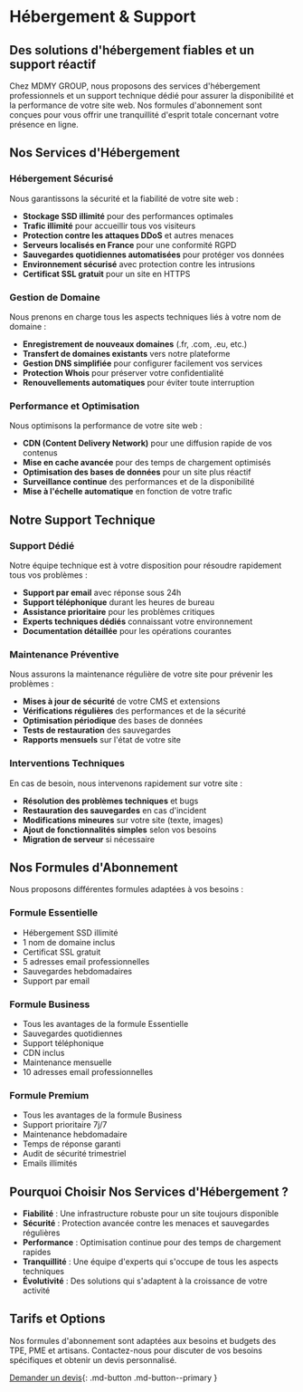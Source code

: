 # Hébergement & Support

## Des solutions d'hébergement fiables et un support réactif

Chez MDMY GROUP, nous proposons des services d'hébergement professionnels et un support technique dédié pour assurer la disponibilité et la performance de votre site web. Nos formules d'abonnement sont conçues pour vous offrir une tranquillité d'esprit totale concernant votre présence en ligne.

## Nos Services d'Hébergement

### Hébergement Sécurisé

Nous garantissons la sécurité et la fiabilité de votre site web :

- **Stockage SSD illimité** pour des performances optimales
- **Trafic illimité** pour accueillir tous vos visiteurs
- **Protection contre les attaques DDoS** et autres menaces
- **Serveurs localisés en France** pour une conformité RGPD
- **Sauvegardes quotidiennes automatisées** pour protéger vos données
- **Environnement sécurisé** avec protection contre les intrusions
- **Certificat SSL gratuit** pour un site en HTTPS

### Gestion de Domaine

Nous prenons en charge tous les aspects techniques liés à votre nom de domaine :

- **Enregistrement de nouveaux domaines** (.fr, .com, .eu, etc.)
- **Transfert de domaines existants** vers notre plateforme
- **Gestion DNS simplifiée** pour configurer facilement vos services
- **Protection Whois** pour préserver votre confidentialité
- **Renouvellements automatiques** pour éviter toute interruption

### Performance et Optimisation

Nous optimisons la performance de votre site web :

- **CDN (Content Delivery Network)** pour une diffusion rapide de vos contenus
- **Mise en cache avancée** pour des temps de chargement optimisés
- **Optimisation des bases de données** pour un site plus réactif
- **Surveillance continue** des performances et de la disponibilité
- **Mise à l'échelle automatique** en fonction de votre trafic

## Notre Support Technique

### Support Dédié

Notre équipe technique est à votre disposition pour résoudre rapidement tous vos problèmes :

- **Support par email** avec réponse sous 24h
- **Support téléphonique** durant les heures de bureau
- **Assistance prioritaire** pour les problèmes critiques
- **Experts techniques dédiés** connaissant votre environnement
- **Documentation détaillée** pour les opérations courantes

### Maintenance Préventive

Nous assurons la maintenance régulière de votre site pour prévenir les problèmes :

- **Mises à jour de sécurité** de votre CMS et extensions
- **Vérifications régulières** des performances et de la sécurité
- **Optimisation périodique** des bases de données
- **Tests de restauration** des sauvegardes
- **Rapports mensuels** sur l'état de votre site

### Interventions Techniques

En cas de besoin, nous intervenons rapidement sur votre site :

- **Résolution des problèmes techniques** et bugs
- **Restauration des sauvegardes** en cas d'incident
- **Modifications mineures** sur votre site (texte, images)
- **Ajout de fonctionnalités simples** selon vos besoins
- **Migration de serveur** si nécessaire

## Nos Formules d'Abonnement

Nous proposons différentes formules adaptées à vos besoins :

### Formule Essentielle

- Hébergement SSD illimité
- 1 nom de domaine inclus
- Certificat SSL gratuit
- 5 adresses email professionnelles
- Sauvegardes hebdomadaires
- Support par email

### Formule Business

- Tous les avantages de la formule Essentielle
- Sauvegardes quotidiennes
- Support téléphonique
- CDN inclus
- Maintenance mensuelle
- 10 adresses email professionnelles

### Formule Premium

- Tous les avantages de la formule Business
- Support prioritaire 7j/7
- Maintenance hebdomadaire
- Temps de réponse garanti
- Audit de sécurité trimestriel
- Emails illimités

## Pourquoi Choisir Nos Services d'Hébergement ?

- **Fiabilité** : Une infrastructure robuste pour un site toujours disponible
- **Sécurité** : Protection avancée contre les menaces et sauvegardes régulières
- **Performance** : Optimisation continue pour des temps de chargement rapides
- **Tranquillité** : Une équipe d'experts qui s'occupe de tous les aspects techniques
- **Évolutivité** : Des solutions qui s'adaptent à la croissance de votre activité

## Tarifs et Options

Nos formules d'abonnement sont adaptées aux besoins et budgets des TPE, PME et artisans. Contactez-nous pour discuter de vos besoins spécifiques et obtenir un devis personnalisé.

[Demander un devis](../contact.md){: .md-button .md-button--primary }